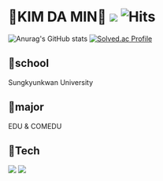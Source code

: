 # 🐰KIM DA MIN🐰 <img src="https://img.shields.io/badge/goat0129@naver.com-EA4335?style=flat-square&logo=Gmail&logoColor=white"/> ![Hits](https://hits.seeyoufarm.com/api/count/incr/badge.svg?url=https%3A%2F%2Fgithub.com%2Fmeokku&count_bg=%23C596D7&title_bg=%239C57B6&icon=&icon_color=%23FFC4C4&title=hits&edge_flat=true) 
![Anurag's GitHub stats](https://github-readme-stats.vercel.app/api?username=meokku&theme=material-palenight&show_icons=true) [![Solved.ac Profile](http://mazassumnida.wtf/api/v2/generate_badge?boj=goat0129)](https://solved.ac/goat0129/)
## 🏫school 
Sungkyunkwan University
## 📖major
EDU & COMEDU
## 🔧Tech
<img src="https://img.shields.io/badge/Python-3776AB?style=flat-square&logo=Python&logoColor=white"/> <img src="https://img.shields.io/badge/C-A8B9CC?style=flat-square&logo=C&logoColor=white"/>
